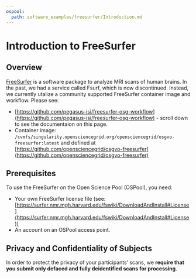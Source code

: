 ```yaml
---
ospool:
  path: software_examples/freesurfer/Introduction.md
---
```


# Introduction to FreeSurfer

## Overview

[FreeSurfer](http://freesurfer.net/) is a software package to analyze MRI scans
of human brains. In the past, we had a service called
Fsurf, which is now discontinued. Instead, we currently utalize a community supported 
FreeSurfer container image and workflow. Please see:

* [https://github.com/pegasus-isi/freesurfer-osg-workflow](https://github.com/pegasus-isi/freesurfer-osg-workflow) - scroll down to see the documentaion on this page.
* Container image: `/cvmfs/singularity.opensciencegrid.org/opensciencegrid/osgvo-freesurfer:latest` and defined at [https://github.com/opensciencegrid/osgvo-freesurfer](https://github.com/opensciencegrid/osgvo-freesurfer)

## Prerequisites

To use the FreeSurfer on the Open Science Pool (OSPool), you need:

* Your own FreeSurfer license file (see: [https://surfer.nmr.mgh.harvard.edu/fswiki/DownloadAndInstall#License](https://surfer.nmr.mgh.harvard.edu/fswiki/DownloadAndInstall#License))
* An account on an OSPool access point. 

## Privacy and Confidentiality of Subjects

In order to protect the privacy of your participants’ scans, we **require that you
submit only defaced and fully deidentified scans for processing**.
